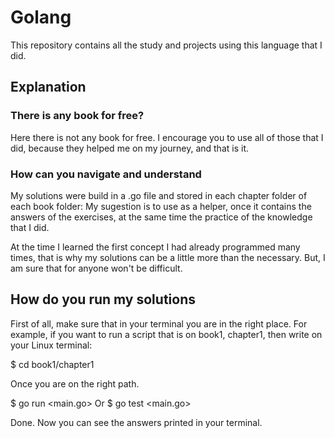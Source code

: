 # Golang
This repository contains all the study and projects using this language that I did.

## Explanation

### There is any book for free?
Here there is not any book for free. I encourage you to use all of those that I did, because they helped me on my journey, and that is it.

### How can you navigate and understand
My solutions were build in a .go file and stored in each chapter folder of each book folder: My sugestion is to use as a helper, once it contains the answers of the exercises, at the same time the practice of the knowledge that I did.

At the time I learned the first concept I had already programmed many times, that is why my solutions can be a little more than the necessary. But, I am sure that for anyone won't be difficult.

## How do you run my solutions
First of all, make sure that in your terminal you are in the right place. For example, if you want to run a script that is on book1, chapter1, then write on your Linux terminal: 

$ cd book1/chapter1

Once you are on the right path.

$ go run <main.go>
Or
$ go test <main.go>

Done. Now you can see the answers printed in your terminal.